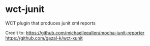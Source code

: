 # wct-junit
WCT plugin that produces junit xml reports

Credit to:
https://github.com/michaelleeallen/mocha-junit-reporter
https://github.com/gazal-k/wct-xunit
